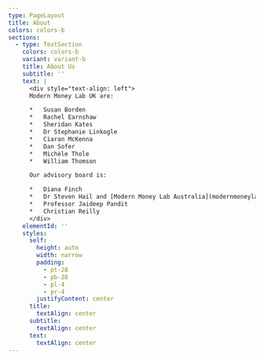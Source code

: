 ```yaml
---
type: PageLayout
title: About
colors: colors-b
sections:
  - type: TextSection
    colors: colors-b
    variant: variant-b
    title: About Us
    subtitle: ''
    text: |
      <div style="text-align: left">
      Modern Money Lab UK are:

      *   Susan Borden
      *   Rachel Earnshaw
      *   Sheridan Kates
      *   Dr Stephanie Linkogle
      *   Ciaran McKenna
      *   Dan Sofer
      *   Michèle Thole
      *   William Thomson

      Our advisory board is:

      *   Diana Finch
      *   Dr Steven Hail and [Modern Money Lab Australia](modernmoneylab.org.au)
      *   Professor Jaideep Pandit
      *   Christian Reilly
      </div>
    elementId: ''
    styles:
      self:
        height: auto
        width: narrow
        padding:
          - pt-28
          - pb-28
          - pl-4
          - pr-4
        justifyContent: center
      title:
        textAlign: center
      subtitle:
        textAlign: center
      text:
        textAlign: center
---
```

